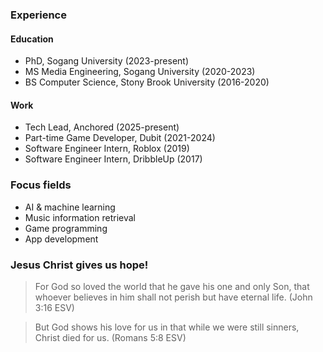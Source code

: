 ### Experience
#### Education
- PhD, Sogang University (2023-present)
- MS Media Engineering, Sogang University (2020-2023)
- BS Computer Science, Stony Brook University (2016-2020)

#### Work
- Tech Lead, Anchored (2025-present)
- Part-time Game Developer, Dubit (2021-2024)
- Software Engineer Intern, Roblox (2019)
- Software Engineer Intern, DribbleUp (2017)

### Focus fields
- AI & machine learning
- Music information retrieval
- Game programming
- App development

### Jesus Christ gives us hope!
> For God so loved the world that he gave his one and only Son, that whoever believes in him shall not perish but have eternal life. (John 3:16 ESV)

> But God shows his love for us in that while we were still sinners, Christ died for us. (Romans 5:8 ESV)

<!---
zaiisao/zaiisao is a ✨ special ✨ repository because its `README.md` (this file) appears on your GitHub profile.
You can click the Preview link to take a look at your changes.
--->
